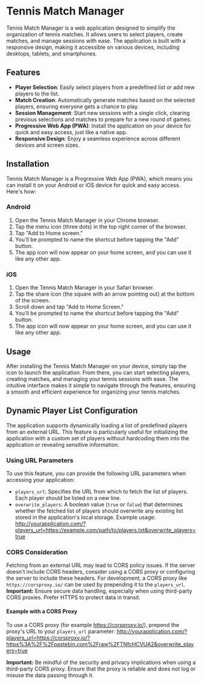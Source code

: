 # Tennis Match Manager

Tennis Match Manager is a web application designed to simplify the organization of tennis matches. It allows users to
select players, create matches, and manage sessions with ease. The application is built with a responsive design, making
it accessible on various devices, including desktops, tablets, and smartphones.

## Features

- **Player Selection**: Easily select players from a predefined list or add new players to the list.
- **Match Creation**: Automatically generate matches based on the selected players, ensuring everyone gets a chance to
  play.
- **Session Management**: Start new sessions with a single click, clearing previous selections and matches to prepare
  for a new round of games.
- **Progressive Web App (PWA)**: Install the application on your device for quick and easy access, just like a native
  app.
- **Responsive Design**: Enjoy a seamless experience across different devices and screen sizes.

## Installation

Tennis Match Manager is a Progressive Web App (PWA), which means you can install it on your Android or iOS device for
quick and easy access. Here's how:

### Android

1. Open the Tennis Match Manager in your Chrome browser.
2. Tap the menu icon (three dots) in the top right corner of the browser.
3. Tap "Add to Home screen."
4. You'll be prompted to name the shortcut before tapping the "Add" button.
5. The app icon will now appear on your home screen, and you can use it like any other app.

### iOS

1. Open the Tennis Match Manager in your Safari browser.
2. Tap the share icon (the square with an arrow pointing out) at the bottom of the screen.
3. Scroll down and tap "Add to Home Screen."
4. You'll be prompted to name the shortcut before tapping the "Add" button.
5. The app icon will now appear on your home screen, and you can use it like any other app.

## Usage

After installing the Tennis Match Manager on your device, simply tap the icon to launch the application. From there, you
can start selecting players, creating matches, and managing your tennis sessions with ease. The intuitive interface
makes it simple to navigate through the features, ensuring a smooth and efficient experience for organizing your tennis
matches.

## Dynamic Player List Configuration

The application supports dynamically loading a list of predefined players from an external URL. This feature is
particularly useful for initializing the application with a custom set of players without hardcoding them into the
application or revealing sensitive information.

### Using URL Parameters

To use this feature, you can provide the following URL parameters when accessing your application:

- `players_url`: Specifies the URL from which to fetch the list of players. Each player should be listed on a new line.
- `overwrite_players`: A boolean value (`true` or `false`) that determines whether the fetched list of players should
  overwrite any existing list stored in the application's local storage.
  Example usage:
  http://yourapplication.com/?players_url=https://example.com/path/to/players.txt&overwrite_players=true

### CORS Consideration

Fetching from an external URL may lead to CORS policy issues. If the server doesn't include CORS headers, consider using
a CORS proxy or configuring the server to include these headers. For development, a CORS proxy
like `https://corsproxy.io/` can be used by prepending it to the `players_url`.
**Important:** Ensure secure data handling, especially when using third-party CORS proxies. Prefer HTTPS to protect data
in transit.

#### Example with a CORS Proxy

To use a CORS proxy (for example https://corsproxy.io/), prepend the proxy's URL to your `players_url` parameter:
http://yourapplication.com/?players_url=https://corsproxy.io/?https%3A%2F%2Fpastebin.com%2Fraw%2FTNfcHCVUA2&overwrite_players=true

**Important:** Be mindful of the security and privacy implications when using a third-party CORS proxy. Ensure that the
proxy is reliable and does not log or misuse the data passing through it.